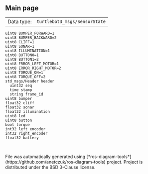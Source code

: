 <!--
File was automatically generated using 'ros-diagram-tools' project.
Project is distributed under the BSD 3-Clause license.
-->

## Main page

|     |     |
| --- | --- |
| Data type: | `turtlebot3_msgs/SensorState` |

```
uint8 BUMPER_FORWARD=1
uint8 BUMPER_BACKWARD=2
uint8 CLIFF=1
uint8 SONAR=1
uint8 ILLUMINATION=1
uint8 BUTTON0=1
uint8 BUTTON1=2
uint8 ERROR_LEFT_MOTOR=1
uint8 ERROR_RIGHT_MOTOR=2
uint8 TORQUE_ON=1
uint8 TORQUE_OFF=2
std_msgs/Header header
  uint32 seq
  time stamp
  string frame_id
uint8 bumper
float32 cliff
float32 sonar
float32 illumination
uint8 led
uint8 button
bool torque
int32 left_encoder
int32 right_encoder
float32 battery


```


</br>
File was automatically generated using [*ros-diagram-tools*](https://github.com/anetczuk/ros-diagram-tools) project.
Project is distributed under the BSD 3-Clause license.
